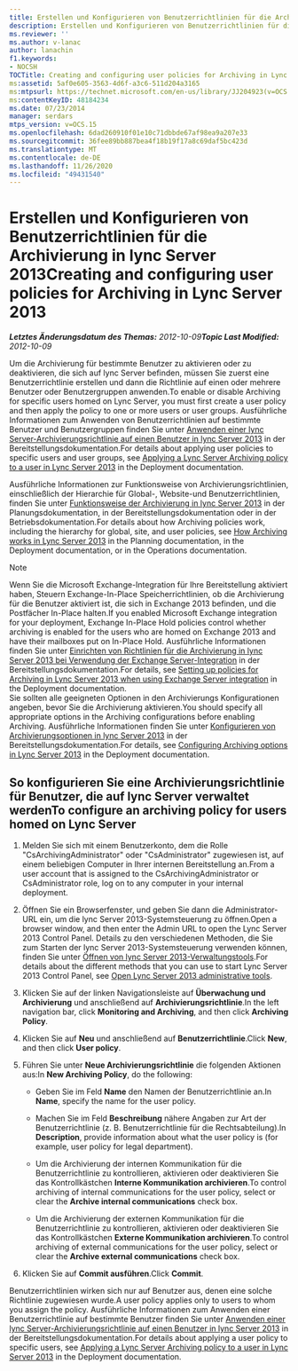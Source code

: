```yaml
---
title: Erstellen und Konfigurieren von Benutzerrichtlinien für die Archivierung in lync Server
description: Erstellen und Konfigurieren von Benutzerrichtlinien für die Archivierung in lync Server
ms.reviewer: ''
ms.author: v-lanac
author: lanachin
f1.keywords:
- NOCSH
TOCTitle: Creating and configuring user policies for Archiving in Lync Server
ms:assetid: 5af0e605-3563-4d6f-a3c6-511d204a3165
ms:mtpsurl: https://technet.microsoft.com/en-us/library/JJ204923(v=OCS.15)
ms:contentKeyID: 48184234
ms.date: 07/23/2014
manager: serdars
mtps_version: v=OCS.15
ms.openlocfilehash: 6dad260910f01e10c71dbbde67af98ea9a207e33
ms.sourcegitcommit: 36fee89bb887bea4f18b19f17a8c69daf5bc423d
ms.translationtype: MT
ms.contentlocale: de-DE
ms.lasthandoff: 11/26/2020
ms.locfileid: "49431540"
---
```

# <a name="creating-and-configuring-user-policies-for-archiving-in-lync-server-2013"></a><span data-ttu-id="ffd53-103">Erstellen und Konfigurieren von Benutzerrichtlinien für die Archivierung in lync Server 2013</span><span class="sxs-lookup"><span data-stu-id="ffd53-103">Creating and configuring user policies for Archiving in Lync Server 2013</span></span>

<div data-xmlns="http://www.w3.org/1999/xhtml">

<div class="topic" data-xmlns="http://www.w3.org/1999/xhtml" data-msxsl="urn:schemas-microsoft-com:xslt" data-cs="https://msdn.microsoft.com/">

<div data-asp="https://msdn2.microsoft.com/asp">



</div>

<div id="mainSection">

<div id="mainBody"><span data-ttu-id="ffd53-104">

<span> </span></span><span class="sxs-lookup"><span data-stu-id="ffd53-104">

<span> </span></span></span>

<span data-ttu-id="ffd53-105">_**Letztes Änderungsdatum des Themas:** 2012-10-09_</span><span class="sxs-lookup"><span data-stu-id="ffd53-105">_**Topic Last Modified:** 2012-10-09_</span></span>

<span data-ttu-id="ffd53-106">Um die Archivierung für bestimmte Benutzer zu aktivieren oder zu deaktivieren, die sich auf lync Server befinden, müssen Sie zuerst eine Benutzerrichtlinie erstellen und dann die Richtlinie auf einen oder mehrere Benutzer oder Benutzergruppen anwenden.</span><span class="sxs-lookup"><span data-stu-id="ffd53-106">To enable or disable Archiving for specific users homed on Lync Server, you must first create a user policy and then apply the policy to one or more users or user groups.</span></span> <span data-ttu-id="ffd53-107">Ausführliche Informationen zum Anwenden von Benutzerrichtlinien auf bestimmte Benutzer und Benutzergruppen finden Sie unter [Anwenden einer lync Server-Archivierungsrichtlinie auf einen Benutzer in lync Server 2013](lync-server-2013-applying-a-lync-server-archiving-policy-to-a-user.md) in der Bereitstellungsdokumentation.</span><span class="sxs-lookup"><span data-stu-id="ffd53-107">For details about applying user policies to specific users and user groups, see [Applying a Lync Server Archiving policy to a user in Lync Server 2013](lync-server-2013-applying-a-lync-server-archiving-policy-to-a-user.md) in the Deployment documentation.</span></span>

<span data-ttu-id="ffd53-108">Ausführliche Informationen zur Funktionsweise von Archivierungsrichtlinien, einschließlich der Hierarchie für Global-, Website-und Benutzerrichtlinien, finden Sie unter [Funktionsweise der Archivierung in lync Server 2013](lync-server-2013-how-archiving-works.md) in der Planungsdokumentation, in der Bereitstellungsdokumentation oder in der Betriebsdokumentation.</span><span class="sxs-lookup"><span data-stu-id="ffd53-108">For details about how Archiving policies work, including the hierarchy for global, site, and user policies, see [How Archiving works in Lync Server 2013](lync-server-2013-how-archiving-works.md) in the Planning documentation, in the Deployment documentation, or in the Operations documentation.</span></span>

<div>


> [!NOTE]
> <span data-ttu-id="ffd53-109">Wenn Sie die Microsoft Exchange-Integration für Ihre Bereitstellung aktiviert haben, Steuern Exchange-In-Place Speicherrichtlinien, ob die Archivierung für die Benutzer aktiviert ist, die sich in Exchange 2013 befinden, und die Postfächer In-Place halten.</span><span class="sxs-lookup"><span data-stu-id="ffd53-109">If you enabled Microsoft Exchange integration for your deployment, Exchange In-Place Hold policies control whether archiving is enabled for the users who are homed on Exchange 2013 and have their mailboxes put on In-Place Hold.</span></span> <span data-ttu-id="ffd53-110">Ausführliche Informationen finden Sie unter <A href="lync-server-2013-setting-up-policies-for-archiving-when-using-exchange-server-integration.md">Einrichten von Richtlinien für die Archivierung in lync Server 2013 bei Verwendung der Exchange Server-Integration</A> in der Bereitstellungsdokumentation.</span><span class="sxs-lookup"><span data-stu-id="ffd53-110">For details, see <A href="lync-server-2013-setting-up-policies-for-archiving-when-using-exchange-server-integration.md">Setting up policies for Archiving in Lync Server 2013 when using Exchange Server integration</A> in the Deployment documentation.</span></span><BR><span data-ttu-id="ffd53-111">Sie sollten alle geeigneten Optionen in den Archivierungs Konfigurationen angeben, bevor Sie die Archivierung aktivieren.</span><span class="sxs-lookup"><span data-stu-id="ffd53-111">You should specify all appropriate options in the Archiving configurations before enabling Archiving.</span></span> <span data-ttu-id="ffd53-112">Ausführliche Informationen finden Sie unter <A href="lync-server-2013-configuring-archiving-options.md">Konfigurieren von Archivierungsoptionen in lync Server 2013</A> in der Bereitstellungsdokumentation.</span><span class="sxs-lookup"><span data-stu-id="ffd53-112">For details, see <A href="lync-server-2013-configuring-archiving-options.md">Configuring Archiving options in Lync Server 2013</A> in the Deployment documentation.</span></span>



</div>

<div>

## <a name="to-configure-an-archiving-policy-for-users-homed-on-lync-server"></a><span data-ttu-id="ffd53-113">So konfigurieren Sie eine Archivierungsrichtlinie für Benutzer, die auf lync Server verwaltet werden</span><span class="sxs-lookup"><span data-stu-id="ffd53-113">To configure an archiving policy for users homed on Lync Server</span></span>

1.  <span data-ttu-id="ffd53-114">Melden Sie sich mit einem Benutzerkonto, dem die Rolle "CsArchivingAdministrator" oder "CsAdministrator" zugewiesen ist, auf einem beliebigen Computer in Ihrer internen Bereitstellung an.</span><span class="sxs-lookup"><span data-stu-id="ffd53-114">From a user account that is assigned to the CsArchivingAdministrator or CsAdministrator role, log on to any computer in your internal deployment.</span></span>

2.  <span data-ttu-id="ffd53-115">Öffnen Sie ein Browserfenster, und geben Sie dann die Administrator-URL ein, um die lync Server 2013-Systemsteuerung zu öffnen.</span><span class="sxs-lookup"><span data-stu-id="ffd53-115">Open a browser window, and then enter the Admin URL to open the Lync Server 2013 Control Panel.</span></span> <span data-ttu-id="ffd53-116">Details zu den verschiedenen Methoden, die Sie zum Starten der lync Server 2013-Systemsteuerung verwenden können, finden Sie unter [Öffnen von lync Server 2013-Verwaltungstools](lync-server-2013-open-lync-server-administrative-tools.md).</span><span class="sxs-lookup"><span data-stu-id="ffd53-116">For details about the different methods that you can use to start Lync Server 2013 Control Panel, see [Open Lync Server 2013 administrative tools](lync-server-2013-open-lync-server-administrative-tools.md).</span></span>

3.  <span data-ttu-id="ffd53-117">Klicken Sie auf der linken Navigationsleiste auf **Überwachung und Archivierung** und anschließend auf **Archivierungsrichtlinie**.</span><span class="sxs-lookup"><span data-stu-id="ffd53-117">In the left navigation bar, click **Monitoring and Archiving**, and then click **Archiving Policy**.</span></span>

4.  <span data-ttu-id="ffd53-118">Klicken Sie auf **Neu** und anschließend auf **Benutzerrichtlinie**.</span><span class="sxs-lookup"><span data-stu-id="ffd53-118">Click **New**, and then click **User policy**.</span></span>

5.  <span data-ttu-id="ffd53-119">Führen Sie unter **Neue Archivierungsrichtlinie** die folgenden Aktionen aus:</span><span class="sxs-lookup"><span data-stu-id="ffd53-119">In **New Archiving Policy**, do the following:</span></span>
    
      - <span data-ttu-id="ffd53-120">Geben Sie im Feld **Name** den Namen der Benutzerrichtlinie an.</span><span class="sxs-lookup"><span data-stu-id="ffd53-120">In **Name**, specify the name for the user policy.</span></span>
    
      - <span data-ttu-id="ffd53-121">Machen Sie im Feld **Beschreibung** nähere Angaben zur Art der Benutzerrichtlinie (z. B. Benutzerrichtlinie für die Rechtsabteilung).</span><span class="sxs-lookup"><span data-stu-id="ffd53-121">In **Description**, provide information about what the user policy is (for example, user policy for legal department).</span></span>
    
      - <span data-ttu-id="ffd53-122">Um die Archivierung der internen Kommunikation für die Benutzerrichtlinie zu kontrollieren, aktivieren oder deaktivieren Sie das Kontrollkästchen **Interne Kommunikation archivieren**.</span><span class="sxs-lookup"><span data-stu-id="ffd53-122">To control archiving of internal communications for the user policy, select or clear the **Archive internal communications** check box.</span></span>
    
      - <span data-ttu-id="ffd53-123">Um die Archivierung der externen Kommunikation für die Benutzerrichtlinie zu kontrollieren, aktivieren oder deaktivieren Sie das Kontrollkästchen **Externe Kommunikation archivieren**.</span><span class="sxs-lookup"><span data-stu-id="ffd53-123">To control archiving of external communications for the user policy, select or clear the **Archive external communications** check box.</span></span>

6.  <span data-ttu-id="ffd53-124">Klicken Sie auf **Commit ausführen**.</span><span class="sxs-lookup"><span data-stu-id="ffd53-124">Click **Commit**.</span></span>

<span data-ttu-id="ffd53-125">Benutzerrichtlinien wirken sich nur auf Benutzer aus, denen eine solche Richtlinie zugewiesen wurde.</span><span class="sxs-lookup"><span data-stu-id="ffd53-125">A user policy applies only to users to whom you assign the policy.</span></span> <span data-ttu-id="ffd53-126">Ausführliche Informationen zum Anwenden einer Benutzerrichtlinie auf bestimmte Benutzer finden Sie unter [Anwenden einer lync Server-Archivierungsrichtlinie auf einen Benutzer in lync Server 2013](lync-server-2013-applying-a-lync-server-archiving-policy-to-a-user.md) in der Bereitstellungsdokumentation.</span><span class="sxs-lookup"><span data-stu-id="ffd53-126">For details about applying a user policy to specific users, see [Applying a Lync Server Archiving policy to a user in Lync Server 2013](lync-server-2013-applying-a-lync-server-archiving-policy-to-a-user.md) in the Deployment documentation.</span></span>

<span data-ttu-id="ffd53-127"></div>

</div>

<span> </span>

</div>

</div>

</span><span class="sxs-lookup"><span data-stu-id="ffd53-127"></div>

</div>

<span> </span>

</div>

</div>

</span></span></div>

